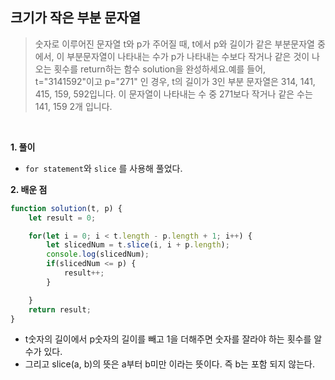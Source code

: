 ## 크기가 작은 부분 문자열
> 숫자로 이루어진 문자열 t와 p가 주어질 때, t에서 p와 길이가 같은 부분문자열 중에서, 이 부분문자열이 나타내는 수가 p가 나타내는 수보다 작거나 같은 것이 나오는 횟수를 return하는 함수 solution을 완성하세요.예를 들어, t="3141592"이고 p="271" 인 경우, t의 길이가 3인 부분 문자열은 314, 141, 415, 159, 592입니다. 이 문자열이 나타내는 수 중 271보다 작거나 같은 수는 141, 159 2개 입니다.
<br>

**1. 풀이**

- `for statement`와 `slice` 를 사용해 풀었다.

**2. 배운 점**
```javascript
function solution(t, p) {
    let result = 0;

    for(let i = 0; i < t.length - p.length + 1; i++) {
        let slicedNum = t.slice(i, i + p.length);
        console.log(slicedNum);
        if(slicedNum <= p) {
            result++;
        }

    }
    return result;
}
```
- t숫자의 길이에서 p숫자의 길이를 빼고 1을 더해주면 숫자를 잘라야 하는 횟수를 알수가 있다.
- 그리고 slice(a, b)의 뜻은 a부터 b미만 이라는 뜻이다. 즉 b는 포함 되지 않는다.